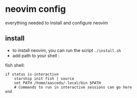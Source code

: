 # neovim config


everything needed to install and configure neovim


## install


- to install neovim, you can run the script `./install.sh`
- add path to your shell :

fish shell:
```
if status is-interactive
	starship init fish | source
	set PATH /home/aascedu/.local/bin $PATH
    # Commands to run in interactive sessions can go here
end
```
